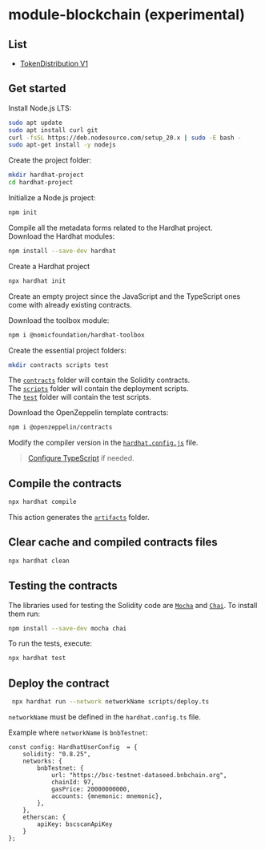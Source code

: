 # module-blockchain (experimental)

## List

- [TokenDistribution V1](TokenDistributionV1)

## Get started

Install Node.js LTS:

```bash
sudo apt update
sudo apt install curl git
curl -fsSL https://deb.nodesource.com/setup_20.x | sudo -E bash -
sudo apt-get install -y nodejs
```

Create the project folder:

```bash
mkdir hardhat-project
cd hardhat-project
```

Initialize a Node.js project:

```bash
npm init
```

Compile all the metadata forms related to the Hardhat project. \
Download the Hardhat modules:

```bash
npm install --save-dev hardhat
```

Create a Hardhat project

```bash
npx hardhat init
```

Create an empty project since the JavaScript and the TypeScript ones come with already existing contracts.

Download the toolbox module:

```bash
npm i @nomicfoundation/hardhat-toolbox
```

Create the essential project folders:

```bash
mkdir contracts scripts test
```

The [```contracts```](contracts) folder will contain the Solidity contracts.\
The [```scripts```](scripts) folder will contain the deployment scripts.\
The [```test```](test) folder will contain the test scripts.

Download the OpenZeppelin template contracts:

```bash
npm i @openzeppelin/contracts
```

Modify the compiler version in the [```hardhat.config.js```](hardhat.config.js) file.


> [Configure TypeScript](https://hardhat.org/hardhat-runner/docs/guides/typescript) if needed.

## Compile the contracts

```bash
npx hardhat compile
```

This action generates the [```artifacts```](artifacts) folder.

## Clear cache and compiled contracts files

```bash
npx hardhat clean
```

## Testing the contracts

The libraries used for testing the Solidity code are [```Mocha```](https://mochajs.org/) and [```Chai```](https://www.chaijs.com/). To install them run:


```bash
npm install --save-dev mocha chai
```

<!-- 
In case of "Error HH19"
(Error HH19: Your project is an ESM project (you have "type": "module" set in your package.json) but your Hardhat config file uses the .js extension)

https://ethereum.stackexchange.com/a/158991
-->

To run the tests, execute:

```bash
npx hardhat test
```

<!--
Run tests on a specific network

```bash
npx hardhat test --network bnbTestnet
```

Some testing features such as before(), beforeAll(), etc. do not work outside the Hardhat testnet...
-->

## Deploy the contract

```bash
 npx hardhat run --network networkName scripts/deploy.ts
```

```networkName``` must be defined in the ```hardhat.config.ts``` file.

Example where ```networkName``` is ```bnbTestnet```:

```
const config: HardhatUserConfig  = {
	solidity: "0.8.25",
  	networks: {
		bnbTestnet: {
			url: "https://bsc-testnet-dataseed.bnbchain.org",
			chainId: 97,
			gasPrice: 20000000000,
			accounts: {mnemonic: mnemonic},
		},
	},
	etherscan: {
		apiKey: bscscanApiKey
	}
};
```